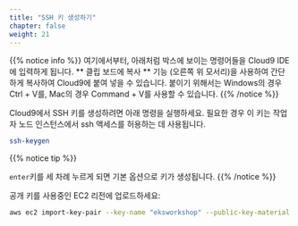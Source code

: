 ```yaml
---
title: "SSH 키 생성하기"
chapter: false
weight: 21
---
```


{{% notice info %}}
여기에서부터, 아래처럼 박스에 보이는 명령어들을 Cloud9 IDE에 입력하게 됩니다.
** 클립 보드에 복사 ** 기능 (오른쪽 위 모서리)을 사용하여 간단하게 복사하여 Cloud9에 붙여 넣을 수 있습니다. 붙이기 위해서는 Windows의 경우 Ctrl + V를, Mac의 경우 Command + V를 사용할 수 있습니다.
{{% /notice %}}

Cloud9에서 SSH 키를 생성하려면 아래 명령을 실행하세요. 필요한 경우 이 키는 작업자 노드 인스턴스에서 ssh 액세스를 허용하는 데 사용됩니다.

```bash
ssh-keygen
```

{{% notice tip %}}

`enter`키를 세 차례 누르게 되면 기본 옵션으로 키가 생성됩니다.
{{% /notice %}}

공개 키를 사용중인 EC2 리전에 업로드하세요:

```bash
aws ec2 import-key-pair --key-name "eksworkshop" --public-key-material file://~/.ssh/id_rsa.pub
```